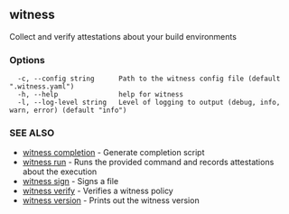 ## witness

Collect and verify attestations about your build environments

### Options

```
  -c, --config string      Path to the witness config file (default ".witness.yaml")
  -h, --help               help for witness
  -l, --log-level string   Level of logging to output (debug, info, warn, error) (default "info")
```

### SEE ALSO

* [witness completion](witness_completion.md)	 - Generate completion script
* [witness run](witness_run.md)	 - Runs the provided command and records attestations about the execution
* [witness sign](witness_sign.md)	 - Signs a file
* [witness verify](witness_verify.md)	 - Verifies a witness policy
* [witness version](witness_version.md)	 - Prints out the witness version
